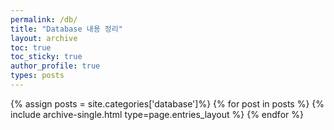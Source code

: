 ```yaml
---
permalink: /db/
title: "Database 내용 정리"
layout: archive
toc: true
toc_sticky: true
author_profile: true
types: posts
---
```


{% assign posts = site.categories['database']%}
{% for post in posts %}
  {% include archive-single.html type=page.entries_layout %}
{% endfor %}